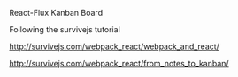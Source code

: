 React-Flux Kanban Board

Following the survivejs tutorial

http://survivejs.com/webpack_react/webpack_and_react/

http://survivejs.com/webpack_react/from_notes_to_kanban/
